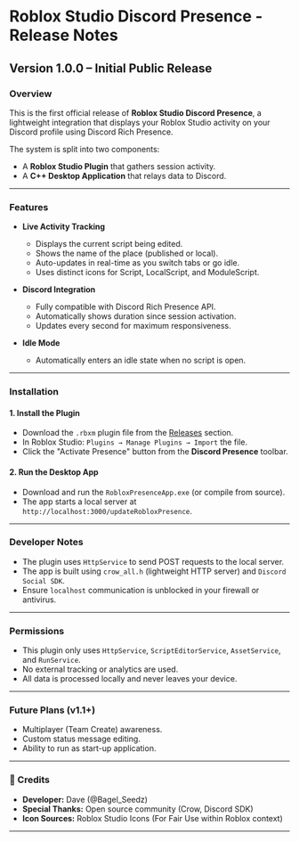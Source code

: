# Roblox Studio Discord Presence - Release Notes

## Version 1.0.0 – Initial Public Release

### Overview
This is the first official release of **Roblox Studio Discord Presence**, a lightweight integration that displays your Roblox Studio activity on your Discord profile using Discord Rich Presence.

The system is split into two components:
- A **Roblox Studio Plugin** that gathers session activity.
- A **C++ Desktop Application** that relays data to Discord.

---

### Features

- **Live Activity Tracking**
  - Displays the current script being edited.
  - Shows the name of the place (published or local).
  - Auto-updates in real-time as you switch tabs or go idle.
  - Uses distinct icons for Script, LocalScript, and ModuleScript.

- **Discord Integration**
  - Fully compatible with Discord Rich Presence API.
  - Automatically shows duration since session activation.
  - Updates every second for maximum responsiveness.

- **Idle Mode**
  - Automatically enters an idle state when no script is open.

---

### Installation

#### 1. Install the Plugin
- Download the `.rbxm` plugin file from the [Releases](#) section.
- In Roblox Studio: `Plugins → Manage Plugins → Import` the file.
- Click the "Activate Presence" button from the **Discord Presence** toolbar.

#### 2. Run the Desktop App
- Download and run the `RobloxPresenceApp.exe` (or compile from source).
- The app starts a local server at `http://localhost:3000/updateRobloxPresence`.

---

### Developer Notes

- The plugin uses `HttpService` to send POST requests to the local server.
- The app is built using `crow_all.h` (lightweight HTTP server) and `Discord Social SDK`.
- Ensure `localhost` communication is unblocked in your firewall or antivirus.

---

### Permissions

- This plugin only uses `HttpService`, `ScriptEditorService`, `AssetService`, and `RunService`.
- No external tracking or analytics are used.
- All data is processed locally and never leaves your device.

---

### Future Plans (v1.1+)

- Multiplayer (Team Create) awareness.
- Custom status message editing.
- Ability to run as start-up application.

---

### 📣 Credits

- **Developer:** Dave (@Bagel_Seedz)
- **Special Thanks:** Open source community (Crow, Discord SDK)
- **Icon Sources:** Roblox Studio Icons (For Fair Use within Roblox context)

---

